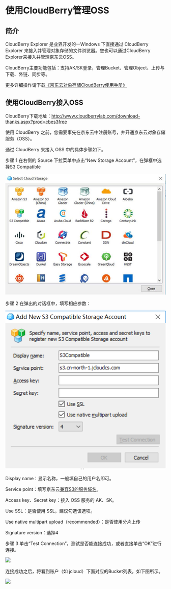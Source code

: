 # 使用CloudBerry管理OSS

## 简介

CloudBerry Explorer 是业界开发的一Windows 下直接通过 CloudBerry Explorer 来接入并管理对象存储的文件浏览器。您也可以通过CloudBerry Explorer来接入并管理京东云OSS。

CloudBerry主要功能包括：支持AK/SK登录，管理Bucket、管理Object、上传与下载、外链、同步等。

更多详细操作请下载[《京东云对象存储CloudBerry使用手册》](http://downloads.oss.cn-north-1.jcloudcs.com/%25E4%25BA%25AC%25E4%25B8%259C%25E4%25BA%2591%25E5%25AF%25B9%25E8%25B1%25A1%25E5%25AD%2598%25E5%2582%25A8CloudBerry%25E4%25BD%25BF%25E7%2594%25A8%25E6%2589%258B%25E5%2586%258C.pdf)

## 使用CloudBerry接入OSS

CloudBerry下载地址：http://www.cloudberrylab.com/download-thanks.aspx?prod=cbes3free

使用 CloudBerry 之前，您需要事先在京东云中注册账号，并开通京东云对象存储服务（OSS）。

通过 CloudBerry 来接入 OSS 中的具体步骤如下。

步骤 1 在右侧的 Source 下拉菜单中点击“New Storage Account”，在弹框中选择S3 Compatible

![](../../../../image/Object-Storage-Service/OSS-079.jpg)

步骤 2 在弹出的对话框中，填写相应参数：

![](../../../../image/Object-Storage-Service/OSS-080.jpg)

Display name：显示名称，一般填自己的用户名即可。

Service point：填写京东云[兼容S3的服务域名]((../../API-Reference-S3-Compatible/Regions-And-Endpoints.md))。

Access key、Secret key：接入 OSS 服务的 AK、SK。

Use SSL：是否使用 SSL，建议勾选该选项。

Use native multipart upload（recommended）：是否使用分片上传

Signature version：选择4

步骤 3 单击“Test Connection”，测试是否能连接成功，或者直接单击“OK”进行连接。

![](https://github.com/jdcloudcom/cn/blob/edit/image/Object-Storage-Service/OSS-081.jpg)

连接成功之后，将看到账户（如 jcloud）下面对应的Bucket列表，如下图所示。

![](https://github.com/jdcloudcom/cn/blob/edit/image/Object-Storage-Service/OSS-082.jpg)
